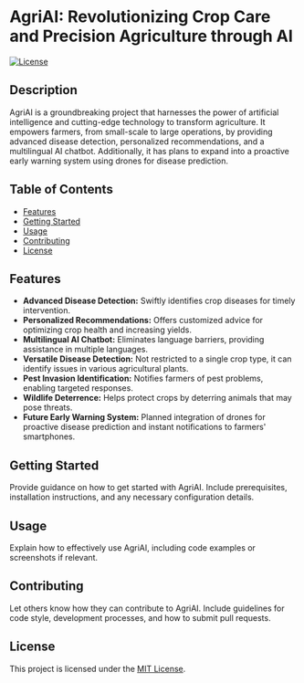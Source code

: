 # AgriAI: Revolutionizing Crop Care and Precision Agriculture through AI

[![License](https://img.shields.io/badge/License-MIT-blue.svg)](LICENSE)

## Description

AgriAI is a groundbreaking project that harnesses the power of artificial intelligence and cutting-edge technology to transform agriculture. It empowers farmers, from small-scale to large operations, by providing advanced disease detection, personalized recommendations, and a multilingual AI chatbot. Additionally, it has plans to expand into a proactive early warning system using drones for disease prediction.

## Table of Contents

- [Features](#features)
- [Getting Started](#getting-started)
- [Usage](#usage)
- [Contributing](#contributing)
- [License](#license)

## Features

- **Advanced Disease Detection:** Swiftly identifies crop diseases for timely intervention.
- **Personalized Recommendations:** Offers customized advice for optimizing crop health and increasing yields.
- **Multilingual AI Chatbot:** Eliminates language barriers, providing assistance in multiple languages.
- **Versatile Disease Detection:** Not restricted to a single crop type, it can identify issues in various agricultural plants.
- **Pest Invasion Identification:** Notifies farmers of pest problems, enabling targeted responses.
- **Wildlife Deterrence:** Helps protect crops by deterring animals that may pose threats.
- **Future Early Warning System:** Planned integration of drones for proactive disease prediction and instant notifications to farmers' smartphones.

## Getting Started

Provide guidance on how to get started with AgriAI. Include prerequisites, installation instructions, and any necessary configuration details.

## Usage

Explain how to effectively use AgriAI, including code examples or screenshots if relevant.

## Contributing

Let others know how they can contribute to AgriAI. Include guidelines for code style, development processes, and how to submit pull requests.

## License

This project is licensed under the [MIT License](LICENSE).
